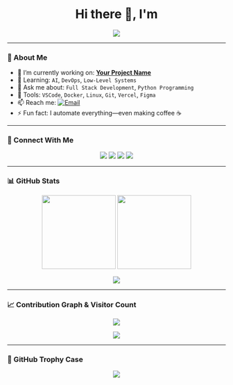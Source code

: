 <h1 align="center">Hi there 👋, I'm <Your Name></h1>

<p align="center">
  <img src="https://readme-typing-svg.herokuapp.com?font=Fira+Code&size=24&pause=1000&center=true&vCenter=true&width=435&lines=Software+Engineer;Full-Stack+Developer;Open+Source+Enthusiast;Let's+Build+Cool+Things+Together!">
</p>

---

### 🧠 About Me

- 🔭 I’m currently working on: **[Your Project Name](https://github.com/fredised/yourproject)**
- 🌱 Learning: `AI`, `DevOps`, `Low-Level Systems`
- 💬 Ask me about: `Full Stack Development`, `Python Programming`
- 🧰 Tools: `VSCode`, `Docker`, `Linux`, `Git`, `Vercel`, `Figma`
- 📫 Reach me: [![Email](https://img.shields.io/badge/email-D14836?style=flat-square&logo=gmail&logoColor=white)](yknowock@mailum.com)
- ⚡ Fun fact: I automate everything—even making coffee ☕️

---

### 🚀 Connect With Me

<p align="center">
  <a href="https://linkedin.com/in/dontgotone"><img src="https://img.shields.io/badge/-LinkedIn-0A66C2?style=for-the-badge&logo=linkedin&logoColor=white"/></a>
  <a href="https://twitter.com/dontgotone"><img src="https://img.shields.io/badge/-Twitter-1DA1F2?style=for-the-badge&logo=twitter&logoColor=white"/></a>
  <a href="https://nowebsite.com"><img src="https://img.shields.io/badge/-Portfolio-000000?style=for-the-badge&logo=vercel&logoColor=white"/></a>
  <a href="https://discord.gg/noserver"><img src="https://img.shields.io/badge/-Discord-5865F2?style=for-the-badge&logo=discord&logoColor=white"/></a>
</p>

---

### 📊 GitHub Stats

<p align="center">
  <img src="https://github-readme-stats.vercel.app/api?username=fredised&show_icons=true&theme=radical" height="170"/>
  <img src="https://github-readme-stats.vercel.app/api/top-langs/?username=fredised&layout=compact&theme=radical" height="170"/>
</p>

<p align="center">
  <img src="https://github-readme-streak-stats.herokuapp.com/?user=fredised&theme=radical&hide_border=true"/>
</p>

---

### 📈 Contribution Graph & Visitor Count

<p align="center">
  <img src="https://github-profile-summary-cards.vercel.app/api/cards/profile-details?username=fredised&theme=radical" />
</p>

<p align="center">
  <img src="https://komarev.com/ghpvc/?username=fredised&style=for-the-badge"/>
</p>

---

### 🧩 GitHub Trophy Case

<p align="center">
  <img src="https://github-profile-trophy.vercel.app/?username=fredised&theme=onedark&row=2&column=3" />
</p>
